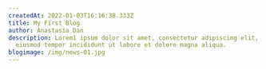```yaml
---
createdAt: 2022-01-03T16:16:38.333Z
title: My First Blog
author: Anastasia Dan
description: Lorem1 ipsum dolor sit amet, consectetur adipiscing elit, sed do
  eiusmod tempor incididunt ut labore et dolore magna aliqua.
blogimage: /img/news-01.jpg
---
```

